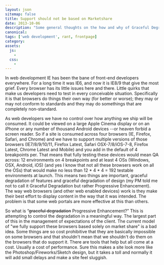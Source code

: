 ```yaml
---
layout: json
sitemap: false
title: Support should not be based on Marketshare
date: 2013-10-06
description: "Some general thoughts on the how and why of Graceful Degradation and Progressive Enhancement. No tutorials here, more philosophical than functional"
canonical:
tags: ['web development', rant, frontpage]
category:
assets:
  js:
    -
  css:
    -
---
```


In web development IE has been the bane of front-end developers everywhere. For a long time it was IE6, and now it is IE8/9 that give the most grief. Every browser has its little issues here and there. Little quirks that make us developers need to test in every conceivable situation. Specifically it is that browsers do things their own way (for better or worse); they may or may not conform to standards and they may do somethings that are completely non-standard.

As web developers we have no control over how anything we ship will be consumed. It could be viewed on a large Apple Cinema display or on an iPhone or any number of thousand Android devices --or heaven forbid a screen reader. So if a site is consumed across four browsers (IE, Firefox, Safari, and Chrome) and we have to support multiple versions of those browsers (IE7/8/9/10/11, Firefox Latest, Safari OSX-7/8/iOS-7-8, Firefox Latest, Chrome Latest and Mobile) and you add in the default of 4 breakpoints per. That means that fully testing these devices would mean QA across: 12 environments on 4 breakpoints and at least 4 OSs (Windows, OSX, Android, iOS) (and yes I know that not all these browsers work on all the OSs) that would make no less than 12 * 4 * 4 = 192 testable environments at launch. This means two things are important, graceful degradation  of features and graceful degradation of design (my PM told me not to call it Graceful Degradation but rather Progressive Enhancement). The way web browsers (and other web enabled devices) work is they make their best effort to display content in the way that it was intended. The problem is that some web portals are more effective at this than others.

So what is “<del>graceful degradation</del> Progressive Enhancement?” This is attempting to control the degradation in a meaningful way. The largest part of this in the management of expectations of the client. The current model of "we fully support these browsers based solely on market share" is a bad idea. Some things are so cost prohibitive that they are basically impossible on some browsers and that shouldn't mean that we shouldn't do them on the browsers that do support it. There are tools that help but all come at a cost. Usually a cost of performance. Sure this makes a site look more like the Photoshop/Fireworks/Sketch design, but it takes a toll and normally it will add small delays and make a site feel sluggish.
